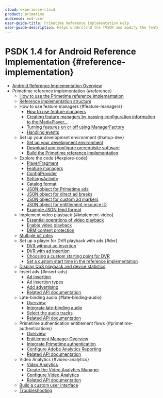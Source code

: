 ```yaml
---
cloud: experience-cloud
product: primetime
audience: end-user
user-guide-title: Primetime Reference Implementation Help
user-guide-description: Helps understand the TVSDK and modify the feature managers to customize your personal player.
---
```


# PSDK 1.4 for Android Reference Implementation {#reference-implementation}

+ [Android Reference Implementation Overview](home.md)
+ Primetime reference implementation {#reference}
   + [How to use the Primetime reference implementation](ref-implementation/how-to-use-ref-player.md)
   + [Reference implementation structure](ref-implementation/ref-player-structure.md)
   + How to use feature managers {#feature-managers}
      + [How to use feature managers](ref-implementation/using-feature-managers/how-to-use-feature-managers.md)
      + [Creating feature managers by passing configuration information to the MediaPlayer...](ref-implementation/using-feature-managers/creating-feature-managers.md)
      + [Turning features on or off using ManagerFactory](ref-implementation/using-feature-managers/turning-features-on-off.md)
      + [Handling events](ref-implementation/using-feature-managers/handling-events.md)
   + Set up your development environment {#setup-dev}
      + [Set up your development environment](set-up-dev-environment/set-up-dev-environment-overview.md)
      + [Download and configure prerequisite software](set-up-dev-environment/download-prereqs-android.md)
      + [Build the Primetime reference implementation](set-up-dev-environment/install-the-ref-player-project.md)
   + Explore the code {#explore-code}
      + [PlayerFragment](set-up-dev-environment/exploring-code/player-fragment.md)
      + [Feature managers](set-up-dev-environment/exploring-code/about-psdk-feature-managers.md)
      + [ConfigProvider](set-up-dev-environment/exploring-code/config-provider.md)
      + [SettingsActivity](set-up-dev-environment/exploring-code/settings-activity.md)
      + [Catalog format](set-up-dev-environment/exploring-code/catalog-format.md)
      + [JSON object for Primetime ads](set-up-dev-environment/exploring-code/json-pt-ads.md)
      + [JSON object for direct ad breaks](set-up-dev-environment/exploring-code/json-direct-ad-breaks.md)
      + [JSON object for custom ad markers](set-up-dev-environment/exploring-code/json-custom-ad-markers.md)
      + [JSON object for entitlement resource ID](set-up-dev-environment/exploring-code/json-entitlement-resource-id.md)
      + [Example JSON feed format](set-up-dev-environment/exploring-code/example-json-feed-format.md)
   + Implement video playback {#implement-video}
      + [Essential operations of video playback](implement-video-playback/video-playback.md)
      + [Enable video playback](implement-video-playback/enable-video-playback.md)
      + [DRM content protection](implement-video-playback/content-protection.md)
   + [Multiple bit rates](implement-video-playback/mbr.md)
   + Set up a player for DVR playback with ads {#dvr}
     + [DVR without ad insertion](implement-video-playback/dvr/dvr-without-ad-insertion.md)
     + [DVR with ad insertion](implement-video-playback/dvr/dvr-with-ad-insertion.md)
     + [Choosing a custom starting point for DVR](implement-video-playback/dvr/dvr-custom-start-point.md)
     + [Set a custom start time in the reference implementation](implement-video-playback/dvr/set-custom-start-time-dvr.md)
   + [Display QoS playback and device statistics](implement-video-playback/qos-statistics.md)
   + Insert ads {#insert-ads}
     + [Ad insertion](insert-ads/ad-insertion.md)
     + [Ad insertion types](insert-ads/ad-insertion-types.md)
     + [Add advertising](insert-ads/add-advertising.md)
     + [Related API documentation](insert-ads/aps-callbacks-ad-insertion.md)
   + Late-binding audio {#late-binding-audio}
     + [Overview](late-binding-audio/late-binding-audio-overview.md)
     + [Integrate late-binding audio](late-binding-audio/aa-enable.md)
     + [Select the audio tracks](late-binding-audio/select-audio-tracks.md)
     + [Related API documentation](late-binding-audio/aa-api-callbacks.md)
   + Primetime authentication entitlement flows {#primetime-authentications}
     + [Overview](paytvpass-entitlement/paytvpass-entitlement-overview.md)
     + [Entitlement Manager Overview](paytvpass-entitlement/entitlement-overvivew.md)
     + [Integrate Primetime authentication](paytvpass-entitlement/integrate-pass.md)
     + [Configure Adobe Analytics Reporting](paytvpass-entitlement/pass-analytics-setup.md)
     + [Related API documentation](paytvpass-entitlement/pass-apis-callbacks.md)
   + Video Analytics {#video-analytics}
     + [Video Analytics](video-analytics/video-analytics-overview.md)
     + [Create the Video Analytics Manager](video-analytics/create-video-analytics-manager.md)
     + [Configure Video Analytics](video-analytics/configure-video-analytics-manager.md)
     + [Related API documentation](video-analytics/va-apis-callbacks.md)
   + [Build a custom user interface](build-custom-ui.md)
   + [Troubleshooting](troubleshooting.md)
